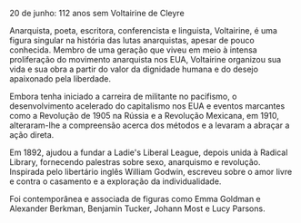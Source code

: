 20 de junho: 112 anos sem Voltairine de Cleyre

Anarquista, poeta, escritora, conferencista e linguista, Voltairine, é uma figura singular na história das lutas anarquistas, apesar de pouco conhecida. Membro de uma geração que viveu em meio à intensa proliferação do movimento anarquista nos EUA, Voltairine organizou sua vida e sua obra a partir do valor da dignidade humana e do desejo apaixonado pela liberdade.
 
Embora tenha iniciado a carreira de militante no pacifismo, o desenvolvimento acelerado do capitalismo nos  EUA e eventos marcantes como a Revolução de 1905 na Rússia e a Revolução Mexicana, em 1910, alteraram-lhe a compreensão acerca dos métodos e a levaram a abraçar a ação direta.

 Em 1892, ajudou a fundar a Ladie's Liberal League, depois unida à Radical Library, fornecendo palestras sobre sexo, anarquismo e revolução. Inspirada pelo libertário inglês William Godwin, escreveu sobre o amor livre e contra o casamento e a exploração da individualidade. 

Foi contemporânea e associada de figuras como Emma Goldman e Alexander Berkman, Benjamin
 Tucker, Johann Most e Lucy Parsons. 
